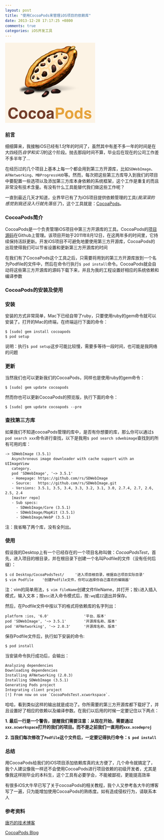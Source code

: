 ```yaml
---
layout: post
title: "使用CocoaPods来管理iOS项目的依赖库"
date: 2013-12-28 17:17:25 +0800
comments: true
categories: iOS开发工具
---
```

![CocoaPods Logo](/images/blogImgs/cocoapods-logo.png)

### 前言

细细算来，我接触iOS已经有*1.5f*年的时间了，虽然其中有差不多一年的时间是在大四经历*自学和实习*的这个阶段。抛去那段时间不算，毕业后在现在的公司工作差不多半年了...    

在经历过的几个项目上基本上每一个都会用到第三方开源库，比如`SDWebImage`、`AFNetworking`、`MBProgressHUD`等。然而，每次把这些第三方库导入到我们的项目中要配置一些选项以及添加第三方库本身依赖的系统框架，这个工作是重复的而且非常没有技术含量。有没有什么工具能替代我们做这些工作呢？         

一直到最近几天才知道，业界早已有了为iOS项目提供依赖管理的工具(*我深深的感觉到我还没入行就先落伍了*)，这个工具就是：[CocoaPods](http://beta.cocoapods.org)。 
  
### CocoaPods简介

CocoaPods是一个负责管理iOS项目中第三方开源库的工具。CocoaPods的[项目源码](https://github.com/CocoaPods/CocoaPods)在Github上管理。该项目开始于2011年8月12日，在这两年多的时间里，它持续保持活跃更新。开发iOS项目不可避免地要使用第三方开源库，CocoaPods的出现使得我们可以节省设置和更新第三方开源库的时间 

在我们有了CocoaPods这个工具之后，只需要将用到的第三方开源库放到一个名为Podfile的文件中，然后在命令行执行`$ pod install`命令。CocoaPods就会自动将这些第三方开源库的源码下载下来，并且为我的工程设置好相应的系统依赖和编译参数     

### CocoaPods的安装及使用

### 安装

安装的方式非常简单，Mac下已经自带了ruby，只要使用ruby的gem命令就可以安装了。打开的Mac的终端，在终端运行下面的命令： 

```
$ [sudo] gem install cocoapods
$ pod setup
``` 
说明：执行`$ pod setup`这步可能比较慢，需要多等待一段时间，也可能是我网络的问题 

### 更新

当然我们也可以更新我们的CocoaPods，同样也是使用ruby的gem命令： 

```
$ [sudo] gem update cocoapods
``` 
然而你也可以更新CocoaPods的预览版，执行下面的命令：

```
$ [sudo] gem update cocoapods --pre
```  
### 查找第三方库

如果我们不知道cocoaPods管理的库中，是否有你想要的库，那么你可以通过`$ pod search xxx`命令进行查找，以下是我用`$ pod search sdwebimage`查找到的所有可用的库： 

```
-> SDWebImage (3.5.1)
   Asynchronous image downloader with cache support with an UIImageView
   category.
   pod 'SDWebImage', '~> 3.5.1'
   - Homepage: https://github.com/rs/SDWebImage
   - Source:   https://github.com/rs/SDWebImage.git
   - Versions: 3.5.1, 3.5, 3.4, 3.3, 3.2, 3.1, 3.0, 2.7.4, 2.7, 2.6, 2.5, 2.4
   [master repo]
   - Sub specs:
     - SDWebImage/Core (3.5.1)
     - SDWebImage/MapKit (3.5.1)
     - SDWebImage/WebP (3.5.1)
``` 
注：我省略了两个库，没有全列出。

### 使用

假设我的Desktop上有一个已经存在的一个项目名称叫做：*CocoaPodsTest*，首先，进入项目的根目录，并在根目录下创建一个名叫Podfile的文件（没有任何后缀）： 
 
```
$ cd Desktop/CocoaPodsTest/		'进入项目根目录，根据自己项目实际目录'
$ vim Podfile	 '创建Podfile文件，你可以选择你自己喜欢的编辑器'
```  
注：vim的简单用法，`$ vim fileName`创建文件fileName，并打开；按`i`进入插入模式，输入文本；按`esc`进入命令模式后，按`:wq`或`ZZ`退出并保存。

然后，在Podfile文件中按以下的格式将依赖库的名字列出： 

```
platform :ios, '6.0'				'平台、版本'
pod 'SDWebImage', '~> 3.5.1'		'开源库名称、版本'
pod 'AFNetworking', '~> 2.0.3'		'开源库名称、版本' 
``` 
保存Podfile文件后，执行如下安装的命令: 

```
$ pod install
``` 
当安装命令执行成功后，会输出： 

```
Analyzing dependencies
Downloading dependencies
Installing AFNetworking (2.0.3)
Installing SDWebImage (3.5.1)
Generating Pods project
Integrating client project
[!] From now on use `CocoaPodsTest.xcworkspace`.
``` 
哈哈，看到类似这样的输出就是成功了。你所需要的第三方开源库都下载好了，并且设置好了相应的依赖以及编译参数。在我们以后用的时候一定要记住以下两点： 

**1. 最后一行是一个警告，提醒我们需要注意：从现在开始，需要通过`xxx.xcworkspace`打开的我们的项目。而不是之前我们一直用的`xxx.xcodeproj`** 
 
**2. 当我们每次修改了`Podfile`这个文件后，一定要记得执行命令：`$ pod install`** 

### 总结
用CocoaPods给我们的iOS项目添加依赖库真的太方便了，几个命令就搞定了，我个人建议像我一样还不会使用CocoaPods进行项目依赖的初级开发者，尤其是像我这样刚毕业的本科生，这个工具有必要学会，不能被鄙视，更能提高效率

有很多iOS大牛早已写了关于cocoaPods的相关教程，我个人又参考各大牛的博客写了一遍，只为能增加使用CocoaPods的熟练度。如有造成侵权行为，请联系本人

### 参考资料 
[唐巧的技术博客](http://blog.devtang.com/blog/2012/12/02/use-cocoapod-to-manage-ios-lib-dependency/)
 
[CocoaPods Blog](http://blog.cocoapods.org)